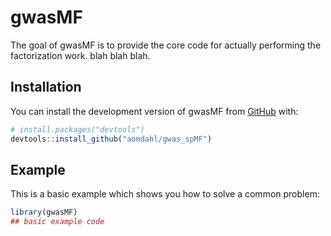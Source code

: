 
<!-- README.md is generated from README.Rmd. Please edit that file -->

# gwasMF

<!-- badges: start -->
<!-- badges: end -->

The goal of gwasMF is to provide the core code for actually performing
the factorization work. blah blah blah.

## Installation

You can install the development version of gwasMF from
[GitHub](https://github.com/) with:

``` r
# install.packages("devtools")
devtools::install_github("aomdahl/gwas_spMF")
```

## Example

This is a basic example which shows you how to solve a common problem:

``` r
library(gwasMF)
## basic example code
```

